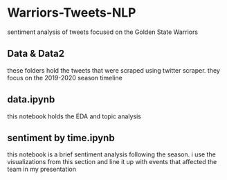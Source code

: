 # Warriors-Tweets-NLP
sentiment analysis of tweets focused on the Golden State Warriors

## Data & Data2
these folders hold the tweets that were scraped using twitter scraper. they focus on the 2019-2020 season timeline

## data.ipynb
this notebook holds the EDA and topic analysis

## sentiment by time.ipynb
this notebook is a brief sentiment analysis following the season. i use the visualizations from this section and line it up with events that affected the team in my presentation
